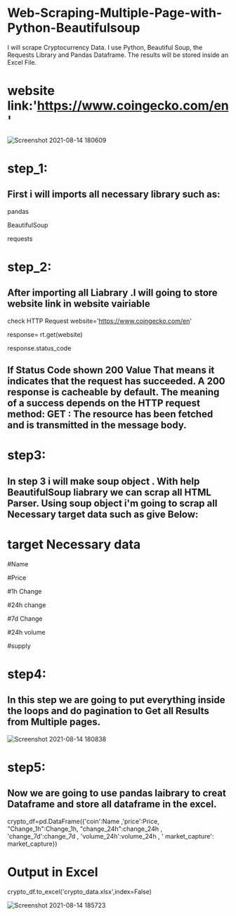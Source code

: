 # Web-Scraping-Multiple-Page-with-Python-Beautifulsoup
 I will scrape Cryptocurrency Data. I use Python, Beautiful Soup, the Requests Library and Pandas Dataframe. The results will be stored inside an Excel File.
 
# website link:'https://www.coingecko.com/en'
 
![Screenshot 2021-08-14 180609](https://user-images.githubusercontent.com/59795901/129446689-a003ccb9-3bb4-42c1-afb8-35edabdbb043.png)

# step_1: 
## First i will imports all necessary library such as:

pandas 

BeautifulSoup

requests 

# step_2: 
## After importing all Liabrary .I will going to store website link in website vairiable
check HTTP Request
website='https://www.coingecko.com/en'
 
response= rt.get(website)
 
response.status_code
 
## If Status Code shown 200 Value That means it indicates that the request has succeeded. A 200 response is cacheable by default. The meaning of a success depends on the HTTP request method: GET : The resource has been fetched and is transmitted in the message body.
 
# step3:
## In step 3 i will make soup object . With help BeautifulSoup liabrary we can scrap all HTML Parser. Using soup object  i'm going to scrap all Necessary target data  such as give Below:
# target Necessary data
#Name

#Price

#1h Change

#24h change

#7d Change

#24h volume

#supply


# step4:

## In this step we are going to put everything inside the loops and do pagination to Get all Results from Multiple pages.

![Screenshot 2021-08-14 180838](https://user-images.githubusercontent.com/59795901/129447538-eb9b337f-470c-483c-9b2c-6462b977f62d.png)

# step5:
## Now we are going to use pandas laibrary to creat Dataframe and store all dataframe in  the excel.

crypto_df=pd.DataFrame({'coin':Name ,'price':Price, "Change_1h":Change_1h, "change_24h":change_24h ,
            'change_7d':change_7d , 'volume_24h':volume_24h , ' market_capture': market_capture})
            
# Output in Excel

crypto_df.to_excel('crypto_data.xlsx',index=False)

![Screenshot 2021-08-14 185723](https://user-images.githubusercontent.com/59795901/129447766-b26dcc8f-785c-4c70-8a98-43c0b44618f5.png)







